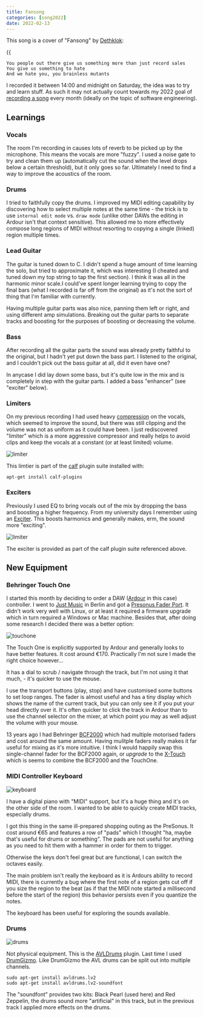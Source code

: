 ```yaml
--- 
title: Fansong
categories: [song2022]
date: 2022-02-13
---
```


This song is a cover of "Fansong" by [Dethklok](https://en.wikipedia.org/wiki/Dethklok):

{{<audio src="/audio/fansong.mp3" caption="Fansong" >}}

```
You people out there give us something more than just record sales
You give us something to hate
And we hate you, you brainless mutants
```

I recorded it between 14:00 and midnight on Saturday, the idea was to try and
learn stuff. As such it may not actually count towards my 2022 goal of [recording a song](https://www.dantleech.com/blog/2022/01/30/song-testing/) every
month (ideally on the topic of software engineering).

Learnings
---------

### Vocals

The room I'm recording in causes lots of reverb to be picked up by the
microphone. This means the vocals are more "fuzzy". I used a noise gate to try
and clean them up (automatically cut the sound when the level drops below a
certain threshold), but it only goes so far. Ultimately I need to find a way
to improve the acoustics of the room.

### Drums

I tried to faithfully copy the drums. I improved my MIDI editing capability by
discovering how to select multiple notes at the same time - the trick is to use
`internal edit mode` vs. `draw mode` (unlike other DAWs the editing in Ardour
isn't that context sensitive). This allowed me to more effectively compose
long regions of MIDI without resorting to copying a single (linked) region
multiple times.

### Lead Guitar

The guitar is tuned down to C. I didn't spend a huge amount of time learning
the solo, but tried to approximate it, which was interesting (I cheated and
tuned down my top string to tap the first section). I think it was all in
the harmonic minor scale.I could've spent longer learning trying to copy
the final bars (what I recorded is far off from the original) as it's not the
sort of thing that I'm familiar with currently.

Having multiple guitar parts was also nice, panning them left or right, and
using different amp simulations. Breaking out the guitar parts to separate
tracks and boosting for the purposes of boosting or decreasing the volume.

### Bass

After recording all the guitar parts the sound was already pretty faithful to
the original, but I hadn't yet put down the bass part. I listened to the
original, and I couldn't pick out the bass guitar at all, did it even have
one?

In anycase I did lay down some bass, but it's quite low in the mix and is
completely in step with the guitar parts. I added a bass "enhancer" (see
"exciter" below).

### Limiters

On my previous recording I had used heavy
[compression](https://en.wikipedia.org/wiki/Dynamic_range_compression) on the vocals, which
seemed to improve the sound, but there was still clipping and the volume was not as uniform as
it could have been. I just rediscovered "limiter" which is a more aggressive
compressor and really helps to avoid clips and keep the vocals at a constant
(or at least limited) volume.

![limiter](/images/2022-02-13/limiter.png)

This limtier is part of the [calf](https://calf-studio-gear.org/) plugin suite installed with:

```
apt-get install calf-plugins
```

### Exciters

Previously I used EQ to bring vocals out of the mix by dropping the bass and
boosting a higher frequency. From my university days I remember using an
[Exciter](https://en.wikipedia.org/wiki/Exciter_(effect)). This boosts
harmonics and generally makes, erm, the sound more "exciting". 

![limiter](/images/2022-02-13/exciter.png)

The exciter is provided as part of the calf plugin suite referenced above.

New Equipment
-------------

### Behringer Touch One

I started this month by deciding to order a DAW
([Ardour](https://www.ardour.org) in this case) controller. I went to [Just
Music](https://www.justmusic.de/en) in Berlin and got a [Presonus Fader
Port](https://www.presonus.com/products/faderport). It didn't work very well
with Linux, or at least it required a firmware upgrade which in turn required
a Windows or Mac machine. Besides that, after doing some research I decided
there was a better option:

![touchone](/images/2022-02-13/touchone.jpg)

The Touch One is explicitly supported by Ardour and generally looks to have
better features. It cost around €170. Practically I'm not sure I made the
right choice however...

It has a dial to scrub / navigate through the track,
but I'm not using it that much, - it's quicker to use the mouse. 

I use the transport buttons (play, stop) and have customised some buttons to
set loop ranges. The fader is almost useful and has a tiny display which shows
the name of the current track, but you can only see it if you put your head
directly over it. It's often quicker to click the track in Ardour than to use
the channel selector on the mixer, at which point you may as well adjust the
volume with your mouse.

13 years ago I had Behringer
[BCF2000](https://www.behringer.com/product.html?modelCode=P0246) which had
multiple motorised faders and cost around the same amount. Having mulitple
faders really makes it far useful for mixing as it's more intuitive. I think I
would happily swap this single-channel fader for the BCF2000 again, or
_upgrade_ to the
[X-Touch](https://www.behringer.com/product.html?modelCode=P0B1X) which is
seems to combine the BCF2000 and the TouchOne.

### MIDI Controller Keyboard

![keyboard](/images/2022-02-13/midikeyboard.jpg)

I have a digital piano with "MIDI" support, but it's a huge thing and it's on
the other side of the room. I wanted to be able to quickly create MIDI tracks,
especially drums.

I got this thing in the same ill-prepared shopping outing as the PreSonus. It
cost around €65 and features a row of "pads" which I thought "ha, maybe that's
useful for drums or something". The pads are not useful for anything as you
need to hit them with a hammer in order for them to trigger.

Otherwise the keys don't feel great but are functional, I can switch the
octaves easily.

The main problem isn't really the keyboard as it is Ardours ability to record
MIDI, there is currently a bug where the first note of a region gets cut off
if you size the region to the beat (as if that the MIDI note started a
millisecond before the start of the region) this behavior persists even if you
quantize the notes.

The keyboard has been useful for exploring the sounds available.

### Drums

![drums](/images/2022-02-13/drums.jpg)

Not physical equipment. This is the
[AVLDrums](https://x42-plugins.com/x42/x42-avldrums) plugin. Last time I used
[DrumGizmo](https://drumgizmo.org/wiki/doku.php). Like DrumGizmo the AVL drums
can be split out into multiple channels.

```
sudo apt-get install avldrums.lv2
sudo apt-get install avldrums.lv2-soundfont
```

The "soundfont" provides two kits: Black Pearl (used here) and Red Zeppelin,
the drums sound more "artificial" in this track, but in the previous track I
applied more effects on the drums.
